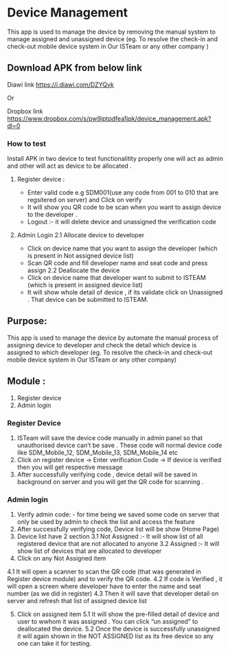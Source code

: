 
# Device Management
This app is used to manage the device by removing the manual  system to manage assigned  and unassigned device (eg. To resolve the check-in and check-out mobile device system in Our ISTeam or any other company )

## Download APK from below link
Diawi link
https://i.diawi.com/DZYQyk

Or

Dropbox link
https://www.dropbox.com/s/pw9iptpdfea1jpk/device_management.apk?dl=0

### How to test 

Install APK in two device to test functionalitity properly one will act as admin and other will act as device to be allocated . 

1. Register device : 
   - Enter valid code e.g SDM001(use any code from 001 to 010 that are regsitered on server) and Click on verify 
   - It will show you QR code to be scan when you want to assign device to the developer .
   - Logout :- it will delete device and unassigned the verification code 


  2. Admin Login 
  2.1  Allocate device to developer 
        - Click on device name that you want to assign the developer (which is present in Not assigned device list)
       - Scan QR code and fill developer name and seat code and press assign
   2.2 Deallocate the device  
      - Click on device name that developer want to submit to ISTEAM (which is present in assigned device list)
     - It will show whole detail of device , if its validate click on Unassigned . That device can be submitted to ISTEAM.


## Purpose:
This app is used to manage the device by automate the manual process of assigning device to developer and check the detail which device is assigned to which developer (eg. To resolve the check-in and check-out mobile device system in Our ISTeam or any other company)


## Module :
1. Register device 
2. Admin login

### Register Device 
1. ISTeam will save the device code manually in admin panel so that unauthorised device can’t be save . These code will normal device code like SDM_Mobile_12,  SDM_Mobile_13, SDM_Mobile_14 etc 
2. Click on register device -> Enter verification Code -> If device is  verified then you will get respective message
3. After successfully verifying code , device detail will be saved in background on server and you will get the QR code for scanning .

### Admin login
1. Verify admin code: -  for time being we saved some code on server that only be used by admin to check the list and access the feature 
2. After successfully verifying code, Device list will be show (Home Page)
3. Device list have 2 section
      3.1 Not Assigned :- It will show list of all registered device that are not allocated to anyone 
      3.2 Assigned :- It will show list of devices that are allocated to developer 
  4. Click on any Not Assigned item 

4.1 It will open a scanner to scan the QR code (that was generated in Register device module) and to verify the QR code.
4.2 If code is Verified , it will open a screen where developer have to enter the name and seat number (as we did in register)
4.3 Then it will save that developer detail on server and refresh that list of assigned device list

5. Click on assigned item 
5.1  It will show the pre-filled detail of device and user to wwhom it was assigned . You can click “un assigned” to deallocated the device. 
5.2 Once the device is successfully unassigned it will again shown in the NOT ASSIGNED list  as its free device so any one can take it for testing.  
